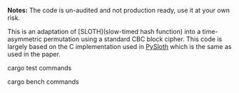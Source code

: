 

**Notes:** The code is un-audited and not production ready, use it at your own risk.

 
This is an adaptation of [SLOTH](slow-timed hash function) into a time-asymmetric permutation using a standard CBC block cipher. This code is largely based on the C implementation used in [PySloth](https://github.com/randomchain/pysloth/blob/master/sloth.c) which is the same as used in the paper.

cargo test commands

cargo bench commands
